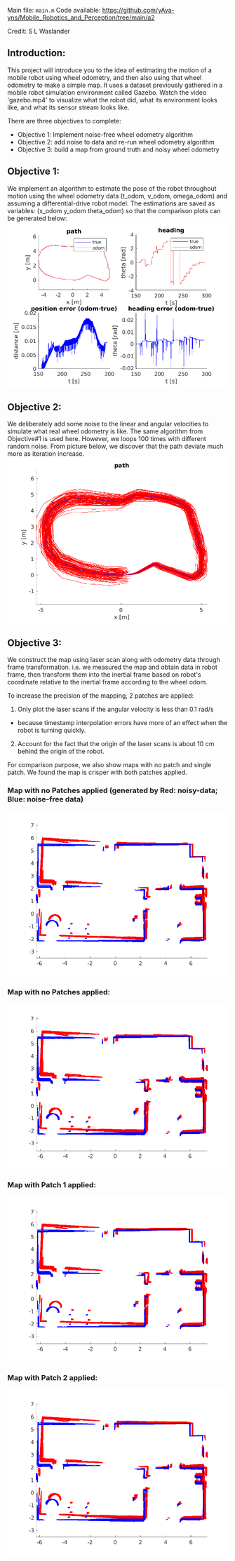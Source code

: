 Main file: `main.m`
Code available: https://github.com/yAya-yns/Mobile_Robotics_and_Perception/tree/main/a2

Credit: S L Waslander

## Introduction: ##
This project will introduce you to the idea of estimating the motion of a mobile robot using wheel odometry, and then also using that wheel odometry to make a simple map.  It uses a dataset previously gathered in a mobile robot simulation environment called Gazebo. Watch the video 'gazebo.mp4' to visualize what the robot did, what its environment looks like, and what its sensor stream looks like.

There are three objectives to complete:
  - Objective 1: Implement noise-free wheel odometry algorithm
  - Objective 2: add noise to data and re-run wheel odometry algorithm
  - Objective 3: build a map from ground truth and noisy wheel odometry

## Objective 1: ##
We implement an algorithm to estimate the pose of the robot throughout motion using the wheel odometry data (t_odom, v_odom, omega_odom) and assuming a differential-drive robot model. The estimations are saved as variables: (x_odom y_odom theta_odom) so that the comparison plots can be generated below: 
![Alt text](/a2/q1.png "Noise Free Odometry vs Ground-truth")


## Objective 2: ##
We deliberately add some noise to the linear and angular velocities to simulate what real wheel odometry is like. The same algorithm from Objective#1 is used here. However, we loops 100 times with different random noise. From picture below, we discover that the path deviate much more as iteration increase.
![Alt text](/a2/q2.png "Noise added path with 100 iterations")


## Objective 3: ##
We construct the map using laser scan along with odometry data through frame transformation. i.e. we measured the map and obtain data in robot frame, then transform them into the inertial frame based on robot's coordinate relative to the inertial frame according to the wheel odom. 

To increase the precision of the mapping, 2 patches are applied:
1. Only plot the laser scans if the angular velocity is less than 0.1 rad/s
  - because timestamp interpolation errors have more of an effect when the robot is turning quickly.
2. Account for the fact that the origin of the laser scans is about 10 cm behind the origin of the robot.

For comparison purpose, we also show maps with no patch and single patch. We found the map is crisper with both patches applied. 

### Map with no Patches applied (generated by Red: noisy-data; Blue: noise-free data)
![Alt text](/a2/q3_w_patch1and2.png "Map with both Patch applied")

### Map with no Patches applied:
![Alt text](/a2/q3_no_patches.png "Map with no Patch applied")
### Map with Patch 1 applied:
![Alt text](/a2/q3_w_patch1.png "Map with Patch 1 applied")
### Map with Patch 2 applied:
![Alt text](/a2/q3_w_patch2.png "Map with Patch 2 applied")

